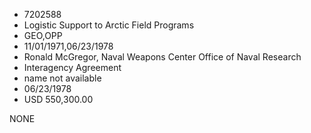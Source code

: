 * 7202588
* Logistic Support to Arctic Field Programs
* GEO,OPP
* 11/01/1971,06/23/1978
* Ronald McGregor, Naval Weapons Center Office of Naval Research
* Interagency Agreement
*   name not available
* 06/23/1978
* USD 550,300.00

NONE